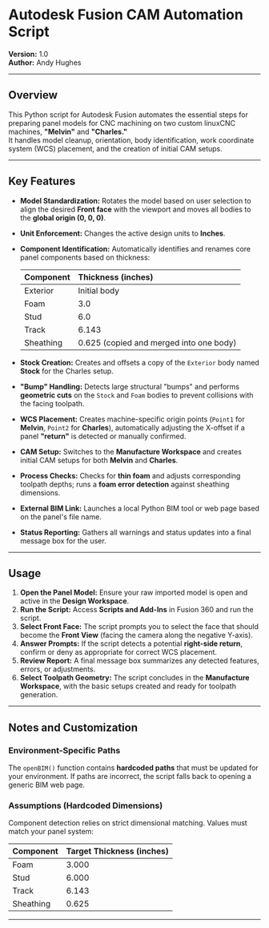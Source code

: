 # Autodesk Fusion CAM Automation Script
**Version:** 1.0  
**Author:** Andy Hughes 

---

## Overview

This Python script for Autodesk Fusion automates the essential steps for preparing panel models for CNC machining on two custom linuxCNC machines, **"Melvin"** and **"Charles."**  
It handles model cleanup, orientation, body identification, work coordinate system (WCS) placement, and the creation of initial CAM setups.

---

## Key Features

* **Model Standardization:** Rotates the model based on user selection to align the desired **Front face** with the viewport and moves all bodies to the **global origin (0, 0, 0)**.  
* **Unit Enforcement:** Changes the active design units to **Inches**.  
* **Component Identification:** Automatically identifies and renames core panel components based on thickness:

  | Component | Thickness (inches) |
  | :--- | :--- |
  | Exterior | Initial body |
  | Foam | 3.0 |
  | Stud | 6.0 |
  | Track | 6.143 |
  | Sheathing | 0.625 (copied and merged into one body) |

* **Stock Creation:** Creates and offsets a copy of the `Exterior` body named **Stock** for the Charles setup.  
* **"Bump" Handling:** Detects large structural "bumps" and performs **geometric cuts** on the `Stock` and `Foam` bodies to prevent collisions with the facing toolpath.  
* **WCS Placement:** Creates machine-specific origin points (`Point1` for **Melvin**, `Point2` for **Charles**), automatically adjusting the X-offset if a panel **"return"** is detected or manually confirmed.  
* **CAM Setup:** Switches to the **Manufacture Workspace** and creates initial CAM setups for both **Melvin** and **Charles**.  
* **Process Checks:** Checks for **thin foam** and adjusts corresponding toolpath depths; runs a **foam error detection** against sheathing dimensions.  
* **External BIM Link:** Launches a local Python BIM tool or web page based on the panel's file name.  
* **Status Reporting:** Gathers all warnings and status updates into a final message box for the user.

---

## Usage

1. **Open the Panel Model:** Ensure your raw imported model is open and active in the **Design Workspace**.  
2. **Run the Script:** Access **Scripts and Add-Ins** in Fusion 360 and run the script.  
3. **Select Front Face:** The script prompts you to select the face that should become the **Front View** (facing the camera along the negative Y-axis).  
4. **Answer Prompts:** If the script detects a potential **right-side return**, confirm or deny as appropriate for correct WCS placement.  
5. **Review Report:** A final message box summarizes any detected features, errors, or adjustments.  
6. **Select Toolpath Geometry:** The script concludes in the **Manufacture Workspace**, with the basic setups created and ready for toolpath generation.

---

## Notes and Customization

### Environment-Specific Paths
The `openBIM()` function contains **hardcoded paths** that must be updated for your environment. If paths are incorrect, the script falls back to opening a generic BIM web page.

### Assumptions (Hardcoded Dimensions)
Component detection relies on strict dimensional matching. Values must match your panel system:

| Component | Target Thickness (inches) |
| :--- | :--- |
| Foam | 3.000 |
| Stud | 6.000 |
| Track | 6.143 |
| Sheathing | 0.625 |

---